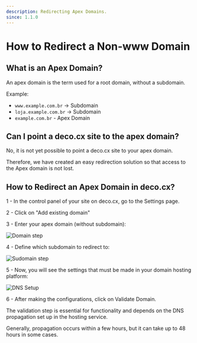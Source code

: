 ```yaml
---
description: Redirecting Apex Domains.
since: 1.1.0
---
```


# How to Redirect a Non-www Domain

## What is an Apex Domain?

An apex domain is the term used for a root domain, without a subdomain.

Example:

- `www.example.com.br` -> Subdomain
- `loja.example.com.br` -> Subdomain
- `example.com.br` - Apex Domain

## Can I point a deco.cx site to the apex domain?

No, it is not yet possible to point a deco.cx site to your apex domain.

Therefore, we have created an easy redirection solution so that access to the
Apex domain is not lost.

## How to Redirect an Apex Domain in deco.cx?

1 - In the control panel of your site on deco.cx, go to the Settings page.

2 - Click on "Add existing domain"

3 - Enter your apex domain (without subdomain):

![Domain step](https://github.com/deco-cx/apps/assets/76620866/85b1bcd5-5dec-4a61-bb0b-635e0b8a3d3a)

4 - Define which subdomain to redirect to:

![Sudomain step](https://github.com/deco-cx/apps/assets/76620866/ab92d6cb-ef08-4f98-a0e5-b241f932722d)

5 - Now, you will see the settings that must be made in your domain hosting
platform:

![DNS Setup](https://github.com/deco-cx/apps/assets/76620866/ff13f321-58b2-4cc7-9015-5738dd31b849)

6 - After making the configurations, click on Validate Domain.

The validation step is essential for functionality and depends on the DNS
propagation set up in the hosting service.

Generally, propagation occurs within a few hours, but it can take up to 48 hours
in some cases.
